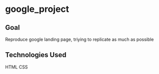 # google_project

## Goal
Reproduce google landing page, triying to replicate as much as possible 

## Technologies Used
HTML
CSS
